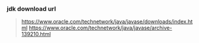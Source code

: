 ### jdk download url
> https://www.oracle.com/technetwork/java/javase/downloads/index.html
> https://www.oracle.com/technetwork/java/javase/archive-139210.html